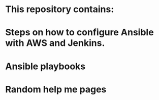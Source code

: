 # This repository contains:
  # Steps on how to configure Ansible with AWS and Jenkins.
  # Ansible playbooks
  # Random help me pages
